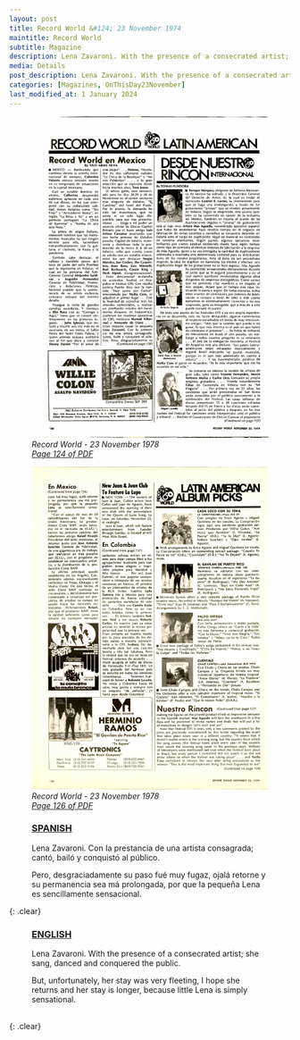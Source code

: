 ```yaml
---
layout: post
title: Record World &#124; 23 November 1974
maintitle: Record World
subtitle: Magazine
description: Lena Zavaroni. With the presence of a consecrated artist; she sang, danced and conquered the public.
media: Details
post_description: Lena Zavaroni. With the presence of a consecrated artist; she sang, danced and conquered the public.
categories: [Magazines, OnThisDay23November]
last_modified_at: 1 January 2024
---
```


<figure class="fig1">
<a href="/assets/images/magazines/1974-11-23-124-record-world.png"><img src="/assets/images/magazines/1974-11-23-124-record-world.png" class="full-width zoom-in" /></a>
<cite>Record World - 23 November 1978<br /><a class="external-link" href="https://worldradiohistory.com/Archive-All-Music/Record-World/70s/74/RW-1974-11-23.pdf#page=124">Page 124 of PDF</a></cite>
</figure>

<figure class="fig2">
<a href="/assets/images/magazines/1974-11-23-126-record-world.png"><img src="/assets/images/magazines/1974-11-23-126-record-world.png" class="full-width zoom-in" /></a>
<cite>Record World - 23 November 1978<br /><a class="external-link" href="https://worldradiohistory.com/Archive-All-Music/Record-World/70s/74/RW-1974-11-23.pdf#page=126">Page 126 of PDF</a></cite>
</figure>

<figure class="fig3">
<h3 id="spanish"><a href="#spanish">SPANISH</a></h3>
<p>Lena Zavaroni. Con Ia prestancia de una artista consagrada; cantó, bailó y conquistó al público.</p>
<p>Pero, desgraciadamente su paso fué muy fugaz, ojalá retorne y su permanencia sea má prolongada, por que Ia pequeña Lena es sencillamente sensacional.</p>
</figure>

{: .clear}

<figure class="fig3">
<h3 id="english"><a href="#english">ENGLISH</a></h3>
<p>Lena Zavaroni. With the presence of a consecrated artist; she sang, danced and conquered the public.</p>
<p>But, unfortunately, her stay was very fleeting, I hope she returns and her stay is longer, because little Lena is simply sensational.</p>
</figure>

<br />{: .clear}


